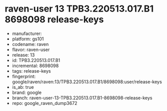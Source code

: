 # raven-user 13 TPB3.220513.017.B1 8698098 release-keys
- manufacturer: 
- platform: gs101
- codename: raven
- flavor: raven-user
- release: 13
- id: TPB3.220513.017.B1
- incremental: 8698098
- tags: release-keys
- fingerprint: google/raven/raven:13/TPB3.220513.017.B1/8698098:user/release-keys
- is_ab: true
- brand: google
- branch: raven-user-13-TPB3.220513.017.B1-8698098-release-keys
- repo: google_raven_dump3672
